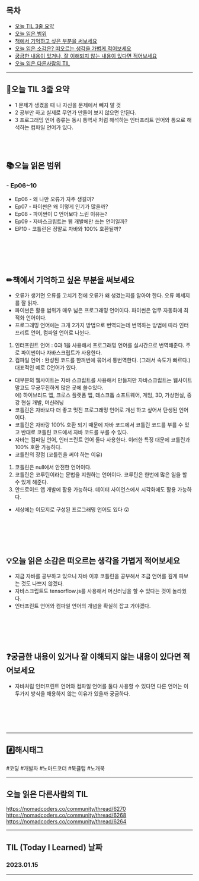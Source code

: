 
## 목차

- [오늘 TIL 3줄 요약](#오늘-TIL-3줄-요약)
- [오늘 읽은 범위](#오늘-읽은-범위)
- [책에서 기억하고 싶은 부분을 써보세요](#책에서-기억하고-싶은-부분을-써보세요)
- [오늘 읽은 소감은? 떠오르는 생각을 가볍게 적어보세요](#오늘-읽은-소감은-떠오르는-생각을-가볍게-적어보세요)
- [궁금한 내용이 있거나, 잘 이해되지 않는 내용이 있다면 적어보세요](#궁금한-내용이-있거나-잘-이해되지-않는-내용이-있다면-적어보세요)
- [오늘 읽은 다른사람의 TIL](#오늘-읽은-다른사람의-TIL)

***
## 🌠오늘 TIL 3줄 요약

- 1 문제가 생겼을 때 나 자신을 문제에서 빼지 말 것
- 2 공부만 하고 실제로 무언가 만들어 보지 않으면 안된다. 
- 3 프로그래밍 언어 종류는 동시 통역사 처럼 해석하는 인터프리트 언어와 통으로 해석하는 컴파일 언어가 있다.
<br>
<br>


## 📚오늘 읽은 범위

### - Ep06~10
- Ep06 - 왜 나만 오류가 자주 생길까?
- Ep07 - 파이썬은 왜 이렇게 인기가 많을까?
- Ep08 - 파이썬이 C 언어보다 느린 이유는?
- Ep09 - 자바스크립트는 웹 개발에만 쓰는 언어일까?
- EP10 - 코틀린은 정말로 자바와 100% 호환될까?
<br>
<br>
<br>
<br>


## ✏책에서 기억하고 싶은 부분을 써보세요
- 오류가 생기면 오류를 고치기 전에 오류가 왜 생겼는지를 알아야 한다. 오류 메세지를 잘 읽자.
- 파이썬은 활용 범위가 매우 넓은 프로그래밍 언어이다. 파이썬은 업무 자동화에 최적화 언어이다.
- 프로그래밍 언어에는 크개 2가지 방법으로 번역되는데 번역하는 방법에 따라 인터프리트 언어, 컴파일 언어로 나뉜다.<br>
 1. 인터프린트 언어 : 0과 1을 사용해서 프로그래밍 언어를 실시간으로 번역해준다. 주로 파이썬이나 자바스크립트가 사용한다.
 2. 컴파일 언어 : 완성된 코드를 한꺼번에 묶어서 통번역한다. (그래서 속도가 빠르다.) 대표적인 예로 C언어가 있다.
- 대부분의 웹사이트는 자바 스크립트를 사용해서 만들지만 자바스크립트는 웹사이트 말고도 무궁무진하게 많은 곳에 쓸수있다.
<br> 예) 하이브리드 앱, 크로스 플랫폼 앱, 데스크톱 소프트웨어, 게임, 3D, 가상현실, 증강 현실 개발, 머신러닝
- 코틀린은 자바보다 더 좋고 멋진 프로그래밍 언어로 개선 하고 싶어서 탄생된 언어이다.
- 코틀린은 자바랑 100% 호환 되기 때문에 자바 코드에서 코틀린 코드를 부를 수 있고 반대로 코틀린 코드에서 자바 코드를 부를 수 있다. 
- 자바는 컴파일 언어, 인터프린트 언어 둘다 사용한다.  이러한 특징 대문에 코틀린과 100% 호환 가능하다.
- 코틀린의 장점 (코틀린을 써야 하는 이유)
1. 코틀린은 null에서 안전한 언어이다.
2. 코틀린은 코루틴이라는 문법을 지원하는 언어이다. 코루틴은 한번에 많은 일을 할 수 있게 해준다. 
3. 안드로이드 앱 개발에 활용 가능하다. 데이터 사이언스에서 시각화에도 활용 가능하다.
- 세상에는 이모지로 구성된 프로그래밍 언어도 있다 😲

<br>
<br>
<br>
<br>


## 💡오늘 읽은 소감은 떠오르는 생각을 가볍게 적어보세요
- 지금 자바를 공부하고 있으니 자바 이후 코틀린을 공부해서 조금 언어를 깊게 파보는 것도 나쁘지 않겠다.
- 자바스크립트도 tensorflow.js를 사용해서 머신러닝을 할 수 있다는 것이 놀라웠다. 
- 인터프린트 언어와 컴파일 언어의 개념을 확실히 잡고 가야겠다.
<br>
<br>
<br>
<br>


## ❓궁금한 내용이 있거나 잘 이해되지 않는 내용이 있다면 적어보세요
- 자바처럼 인터프린트 언어와 컴파일 언어를 둘다 사용할 수 있다면 다른 언어는 이 두가지 방식을 채용하지 않는 이유가 있을까 궁금하다.


<br>
<br>
<br>
<br>







***

## #️⃣해시태그 ##
#코딩 #개발자 #노마드코더 #북클럽 #노개북

***

## 오늘 읽은 다른사람의 TIL
https://nomadcoders.co/community/thread/6270
https://nomadcoders.co/community/thread/6268
https://nomadcoders.co/community/thread/6264




***

## TIL (Today I Learned) 날짜
  
  ### 2023.01.15
  
***
